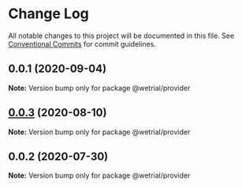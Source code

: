 # Change Log

All notable changes to this project will be documented in this file. See [Conventional Commits](https://conventionalcommits.org) for commit guidelines.

## 0.0.1 (2020-09-04)

**Note:** Version bump only for package @wetrial/provider

## [0.0.3](https://github.com/rimsila/next-dev/compare/wetrial/wetrials@0.0.2...@wetrial/wetrials@0.0.3) (2020-08-10)

**Note:** Version bump only for package @wetrial/provider

## 0.0.2 (2020-07-30)

**Note:** Version bump only for package @wetrial/provider
